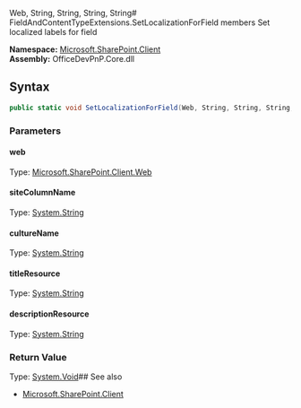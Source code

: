 Web, String, String, String, String# FieldAndContentTypeExtensions.SetLocalizationForField members
Set localized labels for field  

**Namespace:** [Microsoft.SharePoint.Client](Microsoft.SharePoint.Client.md)  
**Assembly:** OfficeDevPnP.Core.dll  
## Syntax
```C#
public static void SetLocalizationForField(Web, String, String, String, String)
```
### Parameters
#### web
Type: [Microsoft.SharePoint.Client.Web](Microsoft.SharePoint.Client.Web.md) 
#### 
#### siteColumnName
Type: [System.String](System.String.md) 
#### 
#### cultureName
Type: [System.String](System.String.md) 
#### 
#### titleResource
Type: [System.String](System.String.md) 
#### 
#### descriptionResource
Type: [System.String](System.String.md) 
#### 
### Return Value
Type: [System.Void](System.Void.md)## See also
- [Microsoft.SharePoint.Client](Microsoft.SharePoint.Client.md)
